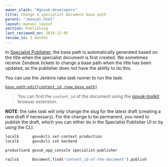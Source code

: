 ```yaml
---
owner_slack: "#govuk-developers"
title: Change a specialist document base path
parent: "/manual.html"
layout: manual_layout
section: Publishing
last_reviewed_on: 2019-12-05
review_in: 3 months
---
```


In [Specialist Publisher](https://specialist-publisher.publishing.service.gov.uk/), the base path is automatically generated based on the title when the specialist document is first created. We sometimes receive Zendesk tickets to change a base path when the title has been updated, as the publisher does not have the ability to do this.

You can use the Jenkins rake task runner to run the task:

[`base_path:edit[content_id,/new_base_path]`](https://deploy.publishing.service.gov.uk/job/run-rake-task/parambuild/?TARGET_APPLICATION=specialist-publisher&MACHINE_CLASS=backend&RAKE_TASK=base_path:edit[content_id,/new_base_path])

> You can find the `content_id` of the document using the [govuk-toolkit](https://github.com/alphagov/govuk-browser-extension) browser extension.

**NOTE**: the rake task will only change the slug for the latest draft (creating a new draft
if necessary). For the change to be permanent, you need to publish the draft, which you can
either do in the Specialist Publisher UI or by using the CLI:

```sh
local$      govukcli set-context production
local$      govukcli ssh backend

production$ govuk_app_console specialist-publisher

rails$      Document.find('content_id-of-the-document').publish
```
